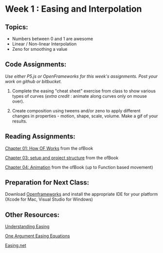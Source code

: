# Week 1 : Easing and Interpolation

## Topics:
- Numbers between 0 and 1 are awesome
- Linear / Non-linear Interpolation
- Zeno for smoothing a value

## Code Assignments:

*Use either P5.js or OpenFrameworks for this week's assignments. Post your work on github or bitbucket.*

1. Complete the easing "cheat sheet" exercise from class to show various types of curves (*extra credit* : animate along curves only on mouse over). 

2. Create composition using tweens and/or zeno to apply different changes in properties - motion, shape, scale, volume. Make a gif of your results. 


## Reading Assignments:

[Chapter 01: How OF Works](http://openframeworks.cc/ofBook/chapters/how_of_works.html) from the ofBook

[Chapter 03: setup and project structure](http://openframeworks.cc/ofBook/chapters/setup_and_project_structure.html) from the ofBook

[Chapter 04: Animation](http://openframeworks.cc/ofBook/chapters/animation.html) from the ofBook (up to Function based movement)

## Preparation for Next Class:

Download [Openframeworks](http://openframeworks.cc/) and install the appropriate IDE for your platform (Xcode for Mac, Visual Studio for Windows)

## Other Resources:

[Understanding Easing](http://upshots.org/actionscript/jsas-understanding-easing)

[One Argument Easing Equations](https://gist.github.com/rezoner/713615dabedb59a15470)

[Easing.net](http://easings.net/)
